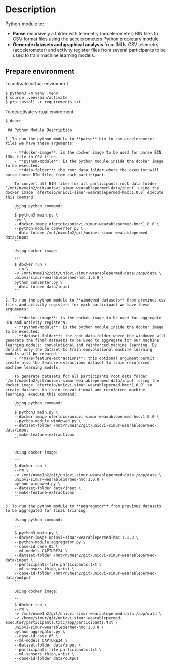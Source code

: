 # Description

Python module to:

- **Parse** recursively a folder with telemetry (accelerometer) BIN files to CSV format files using the accelerometers Python propietary module.
- **Generate datasets and graphical analysis** from IMUs CSV telemetry (accelerometer) and activity register files from several participants to be used to train machine learning models.

## Prepare environment

To activate virtual enviroment
```
$ python3 -m venv .venv
$ source .venv/bin/activate
$ pip install -r requirements.txt
```

To deactivate virtual enviroment
```
$ deact

 ## Python Module Description

1. To run the python module to **parse** bin to csv accelerometer files we have these arguments:

    - **docker-image**: is the docker image to be used for parse BIN IMUs file to CSV files.
    - **python-module**: is the python module inside the docker image to be executed.
    - **data-folder**: the root data folder where the executor will parse these BIN files from each participant.

    To convert all BIN files for all participants root data folder `/mnt/nvme1n2/git/uniovi-simur-wearablepermed-data/input` using the docker image `ofertoio/uniovi-simur-wearablepermed-hmc:1.0.0` execute this command:

    Using python command:
    ```
    $ python3 main.py \
    -vv \
    --docker-image ofertoio/uniovi-simur-wearablepermed-hmc:1.0.0 \
    --python-module converter.py \
    --data-folder /mnt/nvme1n2/git/uniovi-simur-wearablepermed-data/input
    ```

    Using docker image:

    ```
    $ docker run \
    --rm \
    -v /mnt/nvme1n2/git/uniovi-simur-wearablepermed-data:/app/data \
    uniovi-simur-wearablepermed-hmc:1.0.0 \
    python converter.py \
    --data-folder data/input
    ```

2. To run the python module to **windowed datasets** from previous csv files and activity registers for each participant we have these arguments:

    - **docker-image**: is the docker image to be used for aggregate BIN and activity registers.
    - **python-module**: is the python module inside the docker image to be executed.
    - **dataset-folder**: the root data folder where the windowed will generate the final datasets to be used to aggregate for our machine learning models: convolutional and reinforced machine learning. By default only the dataset to train convolutional machine learning models will be created.
    - **make-feature-extractions**: this optional argument permit create also the feature extractions dataset to train reinforced machine learning models.

    To generate datasets for all participants root data folder `/mnt/nvme1n2/git/uniovi-simur-wearablepermed-data/input` using the docker image `ofertoio/uniovi-simur-wearablepermed-hmc:1.0.0` to create datasets to train convolutional and reinforced machine learning, execute this command:

    Using python command:
    ```
    $ python3 main.py \
    --docker-image ofertoio/uniovi-simur-wearablepermed-hmc:1.0.0 \
    --python-module windowed.py \
    --dataset-folder /mnt/nvme1n2/git/uniovi-simur-wearablepermed-data/input
    --make-feature-extractions
    ```


    Using docker image:

    ```
    $ docker run \
    --rm \
    -v /mnt/nvme1n2/git/uniovi-simur-wearablepermed-data:/app/data \
    uniovi-simur-wearablepermed-hmc:1.0.0 \
    python windowed.py \
    --dataset-folder data/input \
    --make-feature-extractions
    ```

3. To run the python module to **aggregator** from previous datasets to be aggregated for final trianing:

    Using python command:

    ```
    $ python3 main.py \
    --docker-image uniovi-simur-wearablepermed-hmc:1.0.0 \
    --python-module aggregator.py \
    --case-id case_05 \
    --ml-models CAPTURE24 \
    --dataset-folder /mnt/nvme1n2/git/uniovi-simur-wearablepermed-data/input \
    --participants-file participants.txt \
    --ml-sensors thigh,wrist \
    --case-id-folder /mnt/nvme1n2/git/uniovi-simur-wearablepermed-data/output
    ```

    Using docker image:

    ```
    $ docker run \
    --rm \
    -v /mnt/nvme1n2/git/uniovi-simur-wearablepermed-data:/app/data \
    -v /home/simur/git/uniovi-simur-wearablepermed-executor/participants.txt:/app/participants.txt \
    uniovi-simur-wearablepermed-hmc:1.0.0 \
    python aggregator.py \
    --case-id case_05 \
    --ml-models CAPTURE24 \
    --dataset-folder data/input \
    --participants-file participants.txt \
    --ml-sensors thigh,wrist \
    --case-id-folder data/output
    ```